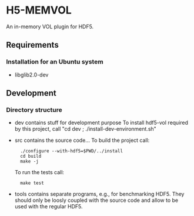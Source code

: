 # H5-MEMVOL
An in-memory VOL plugin for HDF5.

## Requirements

### Installation for an Ubuntu system

  * libglib2.0-dev

## Development

### Directory structure

- dev contains stuff for development purpose
  To install hdf5-vol required by this project, call "cd dev ; ./install-dev-environment.sh"
- src contains the source code...
  To build the project call:

		./configure --with-hdf5=$PWD/../install
		cd build
		make -j

  To run the tests call:

		make test

- tools contains separate programs, e.g., for benchmarking HDF5. 
  They should only be loosly coupled with the source code and allow to be used with the regular HDF5.
